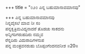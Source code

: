 +++
title = "೦೨೦ ಎನ್ನ ಬಹುಮಾನಾವಮಾನವು"

+++
ಎನ್ನ ಬಹುಮಾನಾವಮಾನವು  
ನಿನ್ನದೈಸಲೆ ಮಾವ ನೀ ಸಂ  
ಪನ್ನಕೃತ್ರಿಮವಿದ್ಯನಾದರೆ ತೊಡಚು ಸಾಕದನು  
ಅನ್ನಿಗರಿಗರುಹದಿರು ನಮ್ಮವ  
ರೆನ್ನದಿರು ವಿದುರಾದಿಗಳನುಪ  
ಪನ್ನ ಮಂತ್ರವನರುಹು ಬೊಪ್ಪಂಗೆಂದನವನೀಶ     ॥20॥